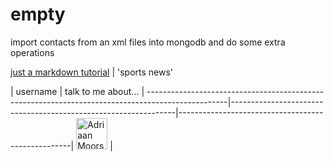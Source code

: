 # empty
import contacts from an xml files into mongodb and do some extra operations

[just a markdown tutorial](http://espn.go.com/)  | 'sports news' 

   |  username                                                       | talk to me about...                               |
--------------------------------------------------------------------------------------------------|----------------------------------------------------------------|---------------------------------------------------|
 <img src="https://avatars.githubusercontent.com/adriaanm"     height="50px" title="Adriaan Moors"/>        |
